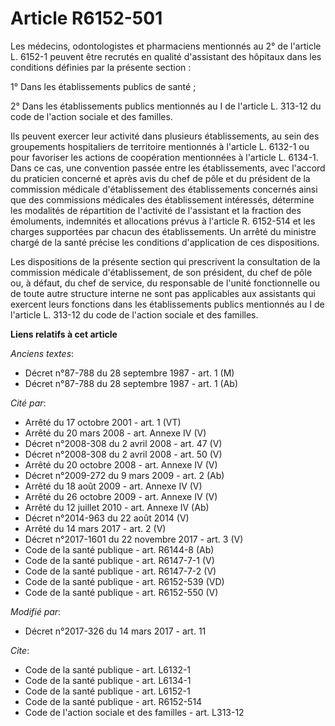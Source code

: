 # Article R6152-501

Les médecins, odontologistes et pharmaciens mentionnés au 2° de l'article L. 6152-1 peuvent être recrutés en qualité
d'assistant des hôpitaux dans les conditions définies par la présente section : 

1° Dans les établissements publics de santé ; 

2° Dans les établissements publics mentionnés au I de l'article L. 313-12 du code de l'action sociale et des familles. 

Ils peuvent exercer leur activité dans plusieurs établissements, au sein des groupements hospitaliers de territoire
mentionnés à l'article L. 6132-1 ou pour favoriser les actions de coopération mentionnées à l'article L. 6134-1. Dans ce cas,
une convention passée entre les établissements, avec l'accord du praticien concerné et après avis du chef de pôle et du
président de la commission médicale d'établissement des établissements concernés ainsi que des commissions médicales des
établissement intéressés, détermine les modalités de répartition de l'activité de l'assistant et la fraction des émoluments,
indemnités et allocations prévus à l'article R. 6152-514 et les charges supportées par chacun des établissements. Un arrêté
du ministre chargé de la santé précise les conditions d'application de ces dispositions. 

Les dispositions de la présente section qui prescrivent la consultation de la commission médicale d'établissement, de son
président, du chef de pôle ou, à défaut, du chef de service, du responsable de l'unité fonctionnelle ou de toute autre
structure interne ne sont pas applicables aux assistants qui exercent leurs fonctions dans les établissements publics
mentionnés au I de l'article L. 313-12 du code de l'action sociale et des familles.

**Liens relatifs à cet article**

_Anciens textes_:

  - Décret n°87-788 du 28 septembre 1987 - art. 1 (M)
  - Décret n°87-788 du 28 septembre 1987 - art. 1 (Ab)

_Cité par_:

  - Arrêté du 17 octobre 2001 - art. 1 (VT)
  - Arrêté du 20 mars 2008 - art. Annexe IV (V)
  - Décret n°2008-308 du 2 avril 2008 - art. 47 (V)
  - Décret n°2008-308 du 2 avril 2008 - art. 50 (V)
  - Arrêté du 20 octobre 2008 - art. Annexe IV (V)
  - Décret n°2009-272 du 9 mars 2009 - art. 2 (Ab)
  - Arrêté du 18 août 2009 - art. Annexe IV (V)
  - Arrêté du 26 octobre 2009 - art. Annexe IV (V)
  - Arrêté du 12 juillet 2010 - art. Annexe IV (Ab)
  - Décret n°2014-963 du 22 août 2014 (V)
  - Arrêté du 14 mars 2017 - art. 2 (V)
  - Décret n°2017-1601 du 22 novembre 2017 - art. 3 (V)
  - Code de la santé publique - art. R6144-8 (Ab)
  - Code de la santé publique - art. R6147-7-1 (V)
  - Code de la santé publique - art. R6147-7-2 (V)
  - Code de la santé publique - art. R6152-539 (VD)
  - Code de la santé publique - art. R6152-550 (V)

_Modifié par_:

  - Décret n°2017-326 du 14 mars 2017 - art. 11

_Cite_:

  - Code de la santé publique - art. L6132-1
  - Code de la santé publique - art. L6134-1
  - Code de la santé publique - art. L6152-1
  - Code de la santé publique - art. R6152-514
  - Code de l'action sociale et des familles - art. L313-12
